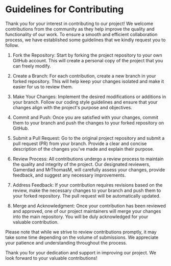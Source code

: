 # Guidelines for Contributing

Thank you for your interest in contributing to our project! We welcome contributions from the community as they help improve the quality and functionality of our work. To ensure a smooth and efficient collaboration process, we have established some guidelines that we kindly request you to follow. 

1. Fork the Repository: Start by forking the project repository to your own GitHub account. This will create a personal copy of the project that you can freely modify.

2. Create a Branch: For each contribution, create a new branch in your forked repository. This will help keep your changes isolated and make it easier for us to review them.

3. Make Your Changes: Implement the desired modifications or additions in your branch. Follow our coding style guidelines and ensure that your changes align with the project's purpose and objectives.

4. Commit and Push: Once you are satisfied with your changes, commit them to your branch and push the changes to your forked repository on GitHub.

5. Submit a Pull Request: Go to the original project repository and submit a pull request (PR) from your branch. Provide a clear and concise description of the changes you've made and explain their purpose.

6. Review Process: All contributions undergo a review process to maintain the quality and integrity of the project. Our designated reviewers, Gamerdad and MrThomasM, will carefully assess your changes, provide feedback, and suggest any necessary improvements.

7. Address Feedback: If your contribution requires revisions based on the review, make the necessary changes to your branch and push them to your forked repository. The pull request will be automatically updated.

8. Merge and Acknowledgment: Once your contribution has been reviewed and approved, one of our project maintainers will merge your changes into the main repository. You will be duly acknowledged for your valuable contribution.

Please note that while we strive to review contributions promptly, it may take some time depending on the volume of submissions. We appreciate your patience and understanding throughout the process.

Thank you for your dedication and support in improving our project. We look forward to your valuable contributions!
